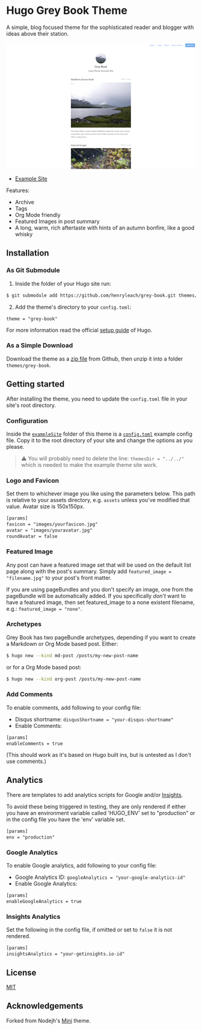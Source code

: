 # Hugo Grey Book Theme

A simple, blog focused theme for the sophisticated reader and blogger with ideas above their station. 

![](images/tn.png)

- [Example Site](https://grey-book-theme-example.onrender.com)

Features:

- Archive
- Tags
- Org Mode friendly
- Featured Images in post summary
- A long, warm, rich aftertaste with hints of an autumn bonfire, like a good whisky

## Installation

### As Git Submodule

1. Inside the folder of your Hugo site run:

```bash
$ git submodule add https://github.com/henryleach/grey-book.git themes/grey-book
```

2. Add the theme's directory to your `config.toml`:

```
theme = "grey-book"
```

For more information read the official [setup guide](//gohugo.io/overview/installing/) of Hugo.

### As a Simple Download

Download the theme as a [zip file](https://github.com/henryleach/grey-book/archive/refs/heads/main.zip) from Github, then unzip it into a folder `themes/grey-book`.


## Getting started

After installing the theme, you need to update the `config.toml` file in your site's root directory. 


### Configuration

Inside the [`exampleSite`](https://github.com/henryleach/grey-book/tree/main/exampleSite) folder of this theme is a [`config.toml`](https://github.com/henryleach/grey-book/blob/master/exampleSite/config.toml) example config file. Copy it to the root directory of your site and change the options as you please.

> ⚠ You will probably need to delete the line: `themesDir = "../../"` which is needed to make the example theme site work.

### Logo and Favicon

Set them to whichever image you like using the parameters below. This path is relative to your assets directory, e.g. `assets` unless you've modified that value. Avatar size is 150x150px.

```
[params]
favicon = "images/yourfavicon.jpg"
avatar = "images/youravatar.jpg"
roundAvatar = false
```

### Featured Image

Any post can have a featured image set that will be used on the default list page along with the post's summary. Simply add `featured_image = "filename.jpg"` to your post's front matter.

If you are using pageBundles and you don't specify an image, one from the pageBundle will be automatically added. If you specifically _don't_ want to have a featured image, then set featured_image to a none existent filename, e.g.: `featured_image = "none"`.


### Archetypes

Grey Book has two pageBundle archetypes, depending if you want to create a Markdown or Org Mode based post. Either:

```bash
$ hugo new --kind md-post /posts/my-new-post-name
```
or for a Org Mode based post:

```bash
$ hugo new --kind org-post /posts/my-new-post-name
```

### Add Comments

To enable comments, add following to your config file:

- Disqus shortname: `disqusShortname = "your-disqus-shortname"`
- Enable Comments:

```
[params]
enableComments = true
 ```
 
(This should work as it's based on Hugo built ins, but is untested as I don't use comments.)

## Analytics

There are templates to add analytics scripts for Google and/or [Insights](https://getinsights.io).

To avoid these being triggered in testing, they are only rendered if either you have an environment variable called 'HUGO_ENV' set to "production" or in the config file you have the 'env' variable set.

```
[params]
env = "production"
```

### Google Analytics

To enable Google analytics, add following to your config file:

- Google Analytics ID: `googleAnalytics = "your-google-analytics-id"`
- Enable Google Analytics:

```
[params]
enableGoogleAnalytics = true
```

### Insights Analytics

Set the following in the config file, if omitted or set to `false` it is not rendered.

```
[params]
insightsAnalytics = "your-getinsights.io-id"
```

## License

[MIT](https://github.com/henryleach/grey-book/blob/main/LICENSE.md)

## Acknowledgements

Forked from Nodejh's [Mini](https://github.com/nodejh/hugo-theme-mini) theme.

